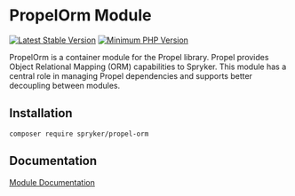 # PropelOrm Module
[![Latest Stable Version](https://poser.pugx.org/spryker/propel-orm/v/stable.svg)](https://packagist.org/packages/spryker/propel-orm)
[![Minimum PHP Version](https://img.shields.io/badge/php-%3E%3D%207.4-8892BF.svg)](https://php.net/)

PropelOrm is a container module for the Propel library. Propel provides Object Relational Mapping (ORM) capabilities to Spryker. This module has a central role in managing Propel dependencies and supports better decoupling between modules.

## Installation

```
composer require spryker/propel-orm
```

## Documentation

[Module Documentation](https://academy.spryker.com/developing_with_spryker/module_guide/modules.html)

